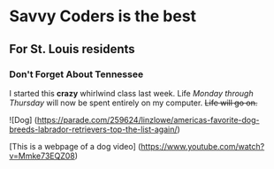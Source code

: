 # Savvy Coders is the best
## For St. Louis residents
### Don't Forget About Tennessee

I started this **crazy** whirlwind class last week. Life _Monday through Thursday_ will now be spent entirely on my computer.
~~Life will go on.~~

![Dog] (https://parade.com/259624/linzlowe/americas-favorite-dog-breeds-labrador-retrievers-top-the-list-again/)

[This is a webpage of a dog video] (https://www.youtube.com/watch?v=Mmke73EQZ08)

